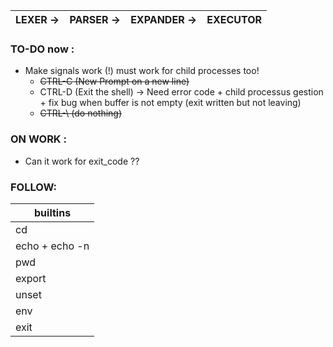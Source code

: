 
|LEXER ->|PARSER ->|EXPANDER ->|EXECUTOR|
|--|--|--|--|


### TO-DO now :
- Make signals work (!) must work for child processes too!
	- ~~CTRL-C	(New Prompt on a new line)~~
	- CTRL-D	(Exit the shell) -> Need error code + child processus gestion + fix bug when buffer is not empty (exit written but not leaving)
	- ~~CTRL-\		(do nothing)~~

### ON WORK :
- Can it work for exit_code ??

### FOLLOW:
| builtins |
|--|
| cd |
| echo + echo -n |
| pwd |
| export |
| unset |
| env |
| exit |

